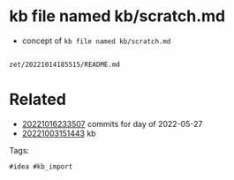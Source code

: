 # kb file named kb/scratch.md

- concept of `kb file named kb/scratch.md`

```
```

` zet/20221014185515/README.md `

# Related

- [20221016233507](/zet/20221016233507/README.md) commits for day of 2022-05-27
- [20221003151443](/zet/20221003151443/README.md) kb

Tags:

    #idea #kb_import
